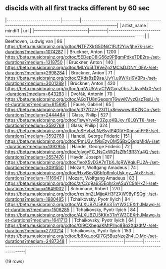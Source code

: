 ## discids with all first tracks different by 60 sec

|---------------------------|---------|------------------------------------------------------------------------------------------------|
|        artist_name        | mindiff |                                              url                                               |
|---------------------------|---------|------------------------------------------------------------------------------------------------|
| Beethoven, Ludwig van     |      86 | <https://beta.musicbrainz.org/cdtoc/NTF7XlrG5DNiC1PJf2Ycvfjhe7k-/set-durations?medium=1074287> |
| Bruckner, Anton           |    1200 | <https://beta.musicbrainz.org/cdtoc/5EDepC8iG56z9PBgmPdkeTDE2rs-/set-durations?medium=1318750> |
| Bruckner, Anton           |     140 | <https://beta.musicbrainz.org/cdtoc/Ml.Yo5LT9VeZp2MClsD.DNY_0EA-/set-durations?medium=2998284> |
| Bruckner, Anton           |      71 | <https://beta.musicbrainz.org/cdtoc/ZKda8zB9aa.UyYj.u9WKsi9VBPs-/set-durations?medium=3001289> |
| Bruckner, Anton           |     420 | <https://beta.musicbrainz.org/cdtoc/pmWU5VraC1WGxgz0bs.7LkvoMx0-/set-durations?medium=643283>  |
| Dvořák, Antonín           |      70 | <https://beta.musicbrainz.org/cdtoc/AGxTU8nGeqomT6wwKVvzOszTesU-/set-durations?medium=815695>  |
| Fauré, Gabriel            |      65 | <https://beta.musicbrainz.org/cdtoc/c377D2.H23ITLx8mswcwi6XZNCo-/set-durations?medium=2444484> |
| Glass, Philip             |     527 | <https://beta.musicbrainz.org/cdtoc/1swVrvvRr3Zg.oKBJxy_f6LQYT8-/set-durations?medium=3592769> |
| Glass, Philip             |     324 | <https://beta.musicbrainz.org/cdtoc/oSHvbzLNz6syIP4DlVH0onsmFF8-/set-durations?medium=3592768> |
| Handel, George Frideric   |     151 | <https://beta.musicbrainz.org/cdtoc/PmU3v_f9lxEzyOM5SBxQGqgMjdA-/set-durations?medium=1392955> |
| Handel, George Frideric   |      72 | <https://beta.musicbrainz.org/cdtoc/glygyFC_NsCxWQ1sZRr1BR3Yu4Q-/set-durations?medium=3557476> |
| Haydn, Joseph             |     107 | <https://beta.musicbrainz.org/cdtoc/1eoX5vD3A7nTbXJIgRWKqiuFU2A-/set-durations?medium=3091550> |
| Mozart, Wolfgang Amadeus  |      74 | <https://beta.musicbrainz.org/cdtoc/HxvBevQ6bfp6mloUsk.gz_.Atx8-/set-durations?medium=1116947> |
| Mozart, Wolfgang Amadeus  |      83 | <https://beta.musicbrainz.org/cdtoc/zrC2q9a6S5Eqhr2vASuYC9hHxZI-/set-durations?medium=1649002> |
| Schumann, Robert          |     270 | <https://beta.musicbrainz.org/cdtoc/rxs.bn2LMjjqAH3FZXW98yPSQgI-/set-durations?medium=1980485> |
| Tchaikovsky, Pyotr Ilyich |      84 | <https://beta.musicbrainz.org/cdtoc/ALXUBZU5KKn3TnYW3CEXrhJMawg-/set-durations?medium=1506285> |
| Tchaikovsky, Pyotr Ilyich |      84 | <https://beta.musicbrainz.org/cdtoc/ALXUBZU5KKn3TnYW3CEXrhJMawg-/set-durations?medium=1641713> |
| Tchaikovsky, Pyotr Ilyich |      64 | <https://beta.musicbrainz.org/cdtoc/Ol9CXbegaKMtPllng8Bq2XdzdtM-/set-durations?medium=2770214> |
| Tchaikovsky, Pyotr Ilyich |     153 | <https://beta.musicbrainz.org/cdtoc/b8Xq_ooQI7Gj5BuzNze2h4_O.Mc-/set-durations?medium=2487348> |
|---------------------------|---------|------------------------------------------------------------------------------------------------|

(19 rows)

